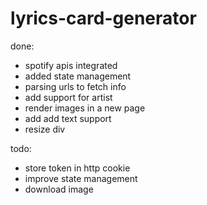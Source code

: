  # lyrics-card-generator
 
 done:
 - spotify apis integrated
 - added state management 
 - parsing urls to fetch info
 - add support for artist
 - render images in a new page
 - add add text support
 - resize div
 
 todo:
 - store token in http cookie
 - improve state management 
 - download image